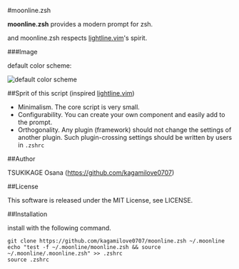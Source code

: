 #moonline.zsh

__moonline.zsh__ provides a modern prompt for zsh.

and moonline.zsh respects [lightline.vim]'s spirit.

###Image

default color scheme:

![default color scheme](https://raw.github.com/wiki/kagamilove0707/moonline.zsh/images/moonline_default.png)

##Sprit of this script (inspired [lightline.vim])

  * Minimalism. The core script is very small.
  * Configurability. You can create your own component and easily add to the prompt.
  * Orthogonality. Any plugin (framework) should not change the settings of another plugin. Such plugin-crossing settings should be written by users in `.zshrc`

##Author

TSUKIKAGE Osana (<https://github.com/kagamilove0707>)

##License

This software is released under the MIT License, see LICENSE.

##Installation

install with the following command.

```
git clone https://github.com/kagamilove0707/moonline.zsh ~/.moonline
echo "test -f ~/.moonline/moonline.zsh && source ~/.moonline/.moonline.zsh" >> .zshrc
source .zshrc
```


[lightline.vim]: https://github.com/itchyny/lightline.vim
